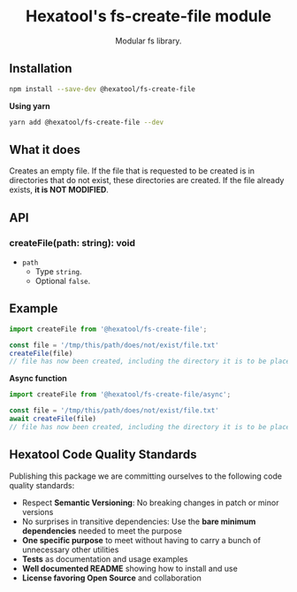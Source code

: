<h1 align="center">
  Hexatool's fs-create-file module 
</h1>

<p align="center">
  Modular fs library.
</p>

## Installation

```bash
npm install --save-dev @hexatool/fs-create-file
```

**Using yarn**

```bash
yarn add @hexatool/fs-create-file --dev
```

## What it does
Creates an empty file. If the file that is requested to be created is in directories that do not exist, these directories are created. 
If the file already exists, **it is NOT MODIFIED**.

## API

### createFile(path: string): void
- `path`
   - Type `string`.
   - Optional `false`.


## Example

```typescript
import createFile from '@hexatool/fs-create-file';

const file = '/tmp/this/path/does/not/exist/file.txt'
createFile(file)
// file has now been created, including the directory it is to be placed in
```

**Async function**

```typescript
import createFile from '@hexatool/fs-create-file/async';

const file = '/tmp/this/path/does/not/exist/file.txt'
await createFile(file)
// file has now been created, including the directory it is to be placed in
```

## Hexatool Code Quality Standards

Publishing this package we are committing ourselves to the following code quality standards:

- Respect **Semantic Versioning**: No breaking changes in patch or minor versions
- No surprises in transitive dependencies: Use the **bare minimum dependencies** needed to meet the purpose
- **One specific purpose** to meet without having to carry a bunch of unnecessary other utilities
- **Tests** as documentation and usage examples
- **Well documented README** showing how to install and use
- **License favoring Open Source** and collaboration
